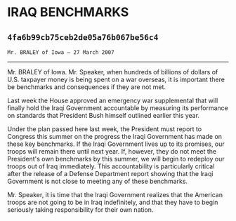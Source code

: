 # IRAQ BENCHMARKS
## `4fa6b99cb75ceb2de05a76b067be56c4`
`Mr. BRALEY of Iowa — 27 March 2007`

---


Mr. BRALEY of Iowa. Mr. Speaker, when hundreds of billions of dollars 
of U.S. taxpayer money is being spent on a war overseas, it is 
important there be benchmarks and consequences if they are not met.

Last week the House approved an emergency war supplemental that will 
finally hold the Iraqi Government accountable by measuring its 
performance on standards that President Bush himself outlined earlier 
this year.

Under the plan passed here last week, the President must report to 
Congress this summer on the progress the Iraqi Government has made on 
these key benchmarks. If the Iraqi Government lives up to its promises, 
our troops will remain there until next year. If, however, they do not 
meet the President's own benchmarks by this summer, we will begin to 
redeploy our troops out of Iraq immediately. This accountability is 
particularly critical after the release of a Defense Department report 
showing that the Iraqi Government is not close to meeting any of these 
benchmarks.

Mr. Speaker, it is time that the Iraqi Government realizes that the 
American troops are not going to be in Iraq indefinitely, and that they 
have to begin seriously taking responsibility for their own nation.
